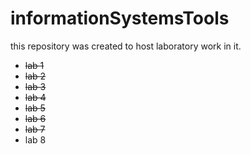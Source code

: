 # informationSystemsTools
this repository was created to host laboratory work in it.

* ~~lab 1~~
* ~~lab 2~~
* ~~lab 3~~
* ~~lab 4~~
* ~~lab 5~~
* ~~lab 6~~
* ~~lab 7~~
* lab 8

